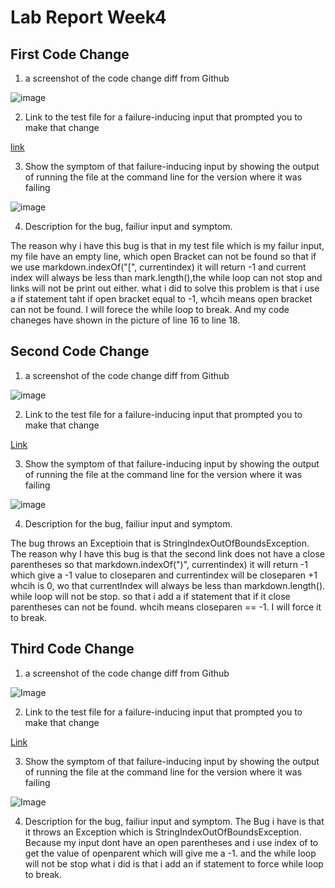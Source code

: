 # Lab Report Week4 #

## First Code Change

1. a screenshot of the code change diff from Github

![image](https://user-images.githubusercontent.com/97008935/165004488-6c52fbbc-d717-456b-ae81-3d1d033a02fd.png)

2. Link to the test file for a failure-inducing input that prompted you to make that
change

[link](https://github.com/A17138501/markdown-parser/edit/main/test-file.md)

3. Show the symptom of that failure-inducing input by showing the output of
running the file at the command line for the version where it was failing


![image](https://user-images.githubusercontent.com/97008935/165002034-8f03252d-fba6-44f4-9e9e-9cb6b22924e1.png)

4. Description for the bug, failiur input and symptom.

The reason why i have this bug is that in my test file which is my failur input, my file have an empty line, which open Bracket can not be found so that if we use markdown.indexOf("[", currentindex) it will return -1 and current index will always be less than mark.length(),the while loop can not stop and links will not be print out either. what i did to solve this problem is that i use a if statement taht if open bracket equal to -1, whcih means open bracket can not be found. I will forece the while loop to break. And my code chaneges have shown in the picture of line 16 to line 18.


## Second Code Change

1. a screenshot of the code change diff from Github

![image](https://user-images.githubusercontent.com/97008935/165003293-0f3b8858-a558-4012-a65c-18cf98d2515a.png)

2. Link to the test file for a failure-inducing input that prompted you to make that
change

[Link](https://github.com/A17138501/markdown-parser/edit/main/test-file2.md)

3. Show the symptom of that failure-inducing input by showing the output of
running the file at the command line for the version where it was failing

![image](https://user-images.githubusercontent.com/97008935/165002980-79908127-3b05-40b8-8c06-7dc027a52b62.png)


4. Description for the bug, failiur input and symptom.

The bug throws an Exceptioin that is StringIndexOutOfBoundsException. The reason why I have this bug is that the second link does not have a close parentheses so that markdown.indexOf(")", currentindex) it will return -1
which give a -1 value to closeparen and currentindex will be closeparen +1 whcih is 0, wo that currentIndex will always be less than markdown.length(). while loop will not be stop. so that i add a if statement that if it close parentheses can not be found. whcih means closeparen == -1. I will force it to break.

## Third Code Change

1. a screenshot of the code change diff from Github

![Image](https://user-images.githubusercontent.com/97008935/165004074-778f126b-8ab5-45ef-a8a4-24e0b4ac5edf.png)

2. Link to the test file for a failure-inducing input that prompted you to make that
change

[Link](https://github.com/A17138501/markdown-parser/edit/main/test-file4.md)

3. Show the symptom of that failure-inducing input by showing the output of
running the file at the command line for the version where it was failing

![Image](https://user-images.githubusercontent.com/97008935/165003818-fb822c27-3a9f-4a95-b26f-441a2482125a.png)

4. Description for the bug, failiur input and symptom.
The Bug i have is that it throws an Exception which is StringIndexOutOfBoundsException. Because my input dont have an open parentheses and i use index of to get the value of openparent which will give me a -1. and the while loop will not be stop what i did is that i add an if statement to force while loop to break. 


